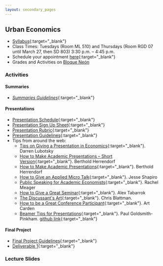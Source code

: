 ```yaml
---
layout: secondary_pages
---
```


## Urban Economics


- [Syllabus](documents/Syllabus_Urban.pdf){:target="_blank"}
- Class Times: Tuesdays (Room ML 510) and Thursdays (Room RGD 07 until March 27, then SD 803) 3:30 p.m. – 4:45 p.m. 
- Schedule your appointment [here](https://calendly.com/i-sarmiento/horarios-atencion-estudiantes){:target="_blank"} 
- Grades and Activities on [Bloque Neón](https://bloqueneon.uniandes.edu.co/d2l/home)	


### Activities

#### Summaries

- [*Summaries Guidelines*](documents/Summary_Guidelines.pdf){:target="_blank"}   

#### Presentations 


- [Presentation Schedule](documents/Presentation_Schedule.pdf){:target="_blank"}  
- [Presentation Sign Up Sheet](https://uniandes-my.sharepoint.com/:x:/g/personal/js_rodriguez13_uniandes_edu_co/EZrWwFqeFl5MjkWnh6kgLbUByka17OAVlYth3ufgQdoMVg?e=SFi28W){:target="_blank"}  
- [Presentation Rubric](https://forms.office.com/Pages/ResponsePage.aspx?id=fAS9-kj_KkmLu4-Yufucyr9TmsVcXVVIsVznFrlEGGhUQVZPQU9RVjRYRFAwSTBHTlZGQkxCN1RSWC4u){:target="_blank"}  
- [Presentation Guidelines](documents/Tips_Presentation_Academic_Articles.pdf){:target="_blank"}  
- Tips from around the web:
	- [Tips on Giving a Presentation in Economics](https://lubotsky.people.uic.edu/uploads/2/3/1/7/23178366/tips_on_giving_a_research_presentation_october_2017.pdf){:target="_blank"}. Darren Lubotsky
	- [How to Make Academic Presentations – Short Version](https://www.public.asu.edu/~bherrend/Various/ShortPresentationTips.pdf){:target="_blank"}. Berthold Herrendorf
	- [How to Make Academic Presentations](http://www.public.asu.edu/~bherrend/Various/PresentationTips.pdf){:target="_blank"}. Berthold Herrendorf
	- [How to Give an Applied Micro Talk](https://faculty.wcas.northwestern.edu/~mdo738/teaching/Shapiro_Presenting.pdf){:target="_blank"}. Jesse Shapiro
	- [Public Speaking for Academic Economists](https://www.dropbox.com/s/4h9soo9dpndjtvt/public_speaking_for_academic_economists.pdf?dl=0){:target="_blank"}. Rachel Meager
	- [How to Give a Great Seminar](https://mason.gmu.edu/~atabarro/HowToGiveAGreatSeminar.pptx){:target="_blank"}. Alex Tabarrok
	- [The Discussant's Art](https://chrisblattman.com/2010/02/22/the-discussants-art/){:target="_blank"}. Chris Blattman.
	- [How to be a Great Conference Participant](https://papers.ssrn.com/sol3/papers.cfm?abstract_id=1332144){:target="_blank"}. Art Carden
	- [Beamer Tips for Presentations](https://github.com/paulgp/beamer-tips/blob/master/slides.pdf){:target="_blank"}. Paul Goldsmith-Pinkham. [github link](https://github.com/paulgp/beamer-tips){:target="_blank"}


#### Final Project 

- [Final Project Guidelines](documents/Final_Project_Guidelines.pdf){:target="_blank"}	
- [Deliverable 1](documents/Deliverable_1.pdf){:target="_blank"}
<!-- - [Deliverable 2](documents/Deliverable_2.pdf){:target="_blank"}	-->
<!-- - [Deliverable 3](documents/Deliverable_3.pdf){:target="_blank"}	-->
<!-- - [Deliverable Final](documents/Deliverable_Final.pdf){:target="_blank"}	-->
	
### Lecture Slides 
	
<!-- - [Lecture 1](documents/Lectures/Lecture1.pdf){:target="_blank"} -->
<!-- - [Lecture 2](documents/Lectures/Lecture1.pdf){:target="_blank"} -->



